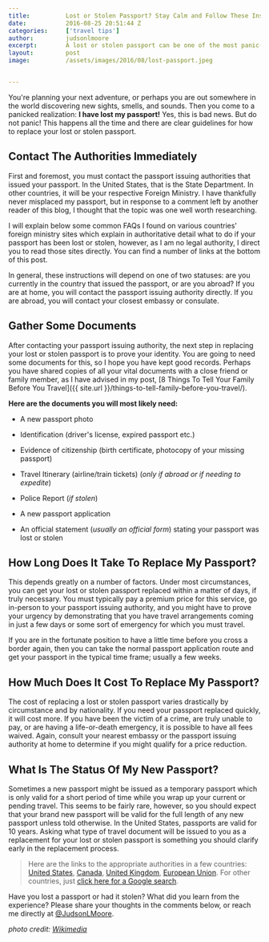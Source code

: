 ```yaml
---
title:			Lost or Stolen Passport? Stay Calm and Follow These Instructions.
date:			2016-08-25 20:51:44 Z
categories:		['travel tips']
author:			judsonlmoore
excerpt:		A lost or stolen passport can be one of the most panic-inducing realizations a traveler can encounter. This happens everyday, and there is a clear solution.
layout:			post
image:			/assets/images/2016/08/lost-passport.jpeg


---
```


You're planning your next adventure, or perhaps you are out somewhere in the world discovering new sights, smells, and sounds. Then you come to a panicked realization: **I have lost my passport!** Yes, this is bad news. But do not panic! This happens all the time and there are clear guidelines for how to replace your lost or stolen passport.

## Contact The Authorities Immediately

First and foremost, you must contact the passport issuing authorities that issued your passport. In the United States, that is the State Department. In other countries, it will be your respective Foreign Ministry. I have thankfully never misplaced my passport, but in response to a comment left by another reader of this blog, I thought that the topic was one well worth researching.

I will explain below some common FAQs I found on various countries' foreign ministry sites which explain in authoritative detail what to do if your passport has been lost or stolen, however, as I am no legal authority, I direct you to read those sites directly. You can find a number of links at the bottom of this post.

In general, these instructions will depend on one of two statuses: are you currently in the country that issued the passport, or are you abroad? If you are at home, you will contact the passport issuing authority directly. If you are abroad, you will contact your closest embassy or consulate.

## Gather Some Documents

After contacting your passport issuing authority, the next step in replacing your lost or stolen passport is to prove your identity. You are going to need some documents for this, so I hope you have kept good records. Perhaps you have shared copies of all your vital documents with a close friend or family member, as I have advised in my post, [8 Things To Tell Your Family Before You Travel]({{ site.url }}/things-to-tell-family-before-you-travel/).

**Here are the documents you will most likely need:**

- A new passport photo

- Identification (driver's license, expired passport etc.)

- Evidence of citizenship (birth certificate, photocopy of your missing passport)

- Travel Itinerary (airline/train tickets) (_only if abroad or if needing to expedite_)

- Police Report (_if stolen_)

- A new passport application

- An official statement (_usually an official form_) stating your passport was lost or stolen

## How Long Does It Take To Replace My Passport?

This depends greatly on a number of factors. Under most circumstances, you can get your lost or stolen passport replaced within a matter of days, if truly necessary. You must typically pay a premium price for this service, go in-person to your passport issuing authority, and you might have to prove your urgency by demonstrating that you have travel arrangements coming in just a few days or some sort of emergency for which you must travel.

If you are in the fortunate position to have a little time before you cross a border again, then you can take the normal passport application route and get your passport in the typical time frame; usually a few weeks.

## How Much Does It Cost To Replace My Passport?

The cost of replacing a lost or stolen passport varies drastically by circumstance and by nationality. If you need your passport replaced quickly, it will cost more. If you have been the victim of a crime, are truly unable to pay, or are having a life-or-death emergency, it is possible to have all fees waived. Again, consult your nearest embassy or the passport issuing authority at home to determine if you might qualify for a price reduction.

## What Is The Status Of My New Passport?

Sometimes a new passport might be issued as a temporary passport which is only valid for a short period of time while you wrap up your current or pending travel. This seems to be fairly rare, however, so you should expect that your brand new passport will be valid for the full length of any new passport unless told otherwise. In the United States, passports are valid for 10 years. Asking what type of travel document will be issued to you as a replacement for your lost or stolen passport is something you should clarify early in the replacement process.

> Here are the links to the appropriate authorities in a few countries: [United States](https://travel.state.gov/content/passports/en/passports/lost-stolen.html), [Canada](http://www.cic.gc.ca/english/passport/security/lost-stolen.asp), [United Kingdom](https://www.gov.uk/report-a-lost-or-stolen-passport), [European Union](http://europa.eu/youreurope/citizens/travel/entry-exit/eu-citizen/index_en.htm#!). For other countries, just [click here for a Google search](https://www.google.de/?gfe_rd=cr&ei=T_u-V4_1KcqH8Qe-rb_IBg&gws_rd=cr#q=replace+my+lost+passport).

Have you lost a passport or had it stolen? What did you learn from the experience? Please share your thoughts in the comments below, or reach me directly at [@JudsonLMoore](https://twitter.com/judsonlmoore).

_photo credit: [Wikimedia](https://upload.wikimedia.org/wikipedia/commons/9/93/My_collection_of_passport_stamps.jpg")_